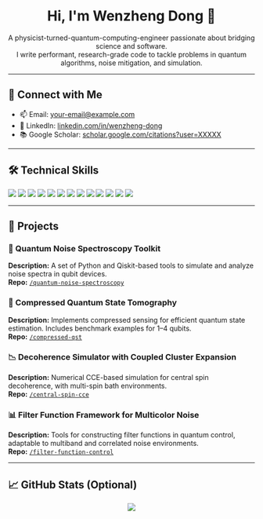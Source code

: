 <h1 align="center">Hi, I'm Wenzheng Dong 👋</h1>

<p align="center">
  A physicist-turned-quantum-computing-engineer passionate about bridging science and software. <br/>
  I write performant, research-grade code to tackle problems in quantum algorithms, noise mitigation, and simulation. <br/>
</p>

---

## 🔗 Connect with Me

- 📫 Email: [your-email@example.com](mailto:your-email@example.com)  
- 👔 LinkedIn: [linkedin.com/in/wenzheng-dong](https://linkedin.com/in/wenzheng-dong)  
- 📚 Google Scholar: [scholar.google.com/citations?user=XXXXX](https://scholar.google.com/citations?user=XXXXX)

---

## 🛠️ Technical Skills

<p>
  <img src="https://img.shields.io/badge/gaming-unity-informational?style=flat&logo=unity&logoColor=white"/>
  <img src="https://img.shields.io/badge/Framework-node.js-informational?style=flat&logo=node.js&logoColor=white"/>
  <img src="https://img.shields.io/badge/Database-MongoDB-informational?style=flat&logo=mongodb&logoColor=white"/>
  <img src="https://img.shields.io/badge/Code-React-informational?style=flat&logo=react&color=61DAFB"/>
  <img src="https://img.shields.io/badge/Code-Redux-informational?style=flat&logo=Redux&color=764ABC"/>
  <img src="https://img.shields.io/badge/Code-JavaScript-informational?style=flat&logo=JavaScript&color=F7DF1E"/>
  <img src="https://img.shields.io/badge/Code-HTML5-informational?style=flat&logo=HTML5&color=E34F26"/>
  <img src="https://img.shields.io/badge/Code-PostgreSQL-informational?style=flat&logo=PostgreSQL&color=336791"/>
  <img src="https://img.shields.io/badge/Code-SQLite-informational?style=flat&logo=SQLite&color=003B57"/>
  <img src="https://img.shields.io/badge/Code-Typescript-informational?style=flat&logo=typescript&logoColor=white"/>
  <img src="https://img.shields.io/badge/Code-GraphQL-informational?style=flat&logo=graphql&logoColor=white"/>
  <img src="https://img.shields.io/badge/Code-JWT-informational?style=flat&logo=JSON%20web%20tokens"/>
  <img src="https://img.shields.io/badge/Code-GULP-informational?style=flat&logo=gulp&logoColor=white"/>
</p>

---

## 🚀 Projects

### 🧠 Quantum Noise Spectroscopy Toolkit
**Description:** A set of Python and Qiskit-based tools to simulate and analyze noise spectra in qubit devices.  
**Repo:** [`/quantum-noise-spectroscopy`](https://github.com/your-username/quantum-noise-spectroscopy)

### 🔬 Compressed Quantum State Tomography
**Description:** Implements compressed sensing for efficient quantum state estimation. Includes benchmark examples for 1–4 qubits.  
**Repo:** [`/compressed-qst`](https://github.com/your-username/compressed-qst)

### 📉 Decoherence Simulator with Coupled Cluster Expansion
**Description:** Numerical CCE-based simulation for central spin decoherence, with multi-spin bath environments.  
**Repo:** [`/central-spin-cce`](https://github.com/your-username/central-spin-cce)

### 📊 Filter Function Framework for Multicolor Noise
**Description:** Tools for constructing filter functions in quantum control, adaptable to multiband and correlated noise environments.  
**Repo:** [`/filter-function-control`](https://github.com/your-username/filter-function-control)

---

## 📈 GitHub Stats (Optional)

<p align="center">
  <img src="https://github-readme-stats.vercel.app/api?username=your-username&show_icons=true&theme=default&count_private=true&hide=prs"/>
</p>
